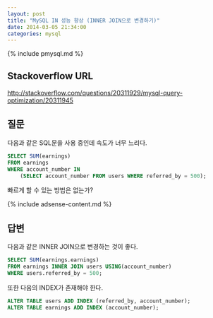 ```yaml
---
layout: post
title: "MySQL IN 성능 향상 (INNER JOIN으로 변경하기)"
date: 2014-03-05 21:34:00
categories: mysql
---
```


{% include pmysql.md %}

## Stackoverflow URL

http://stackoverflow.com/questions/20311929/mysql-query-optimization/20311945

## 질문

다음과 같은 SQL문을 사용 중인데 속도가 너무 느리다.

```sql
SELECT SUM(earnings)
FROM earnings
WHERE account_number IN
    (SELECT account_number FROM users WHERE referred_by = 500);
```

빠르게 할 수 있는 방법은 없는가?

{% include adsense-content.md %}

## 답변

다음과 같은 INNER JOIN으로 변경하는 것이 좋다.

```sql
SELECT SUM(earnings.earnings)
FROM earnings INNER JOIN users USING(account_number)
WHERE users.referred_by = 500;
```

또한 다음의 INDEX가 존재해야 한다.

```sql
ALTER TABLE users ADD INDEX (referred_by, account_number);
ALTER TABLE earnings ADD INDEX (account_number);
```
